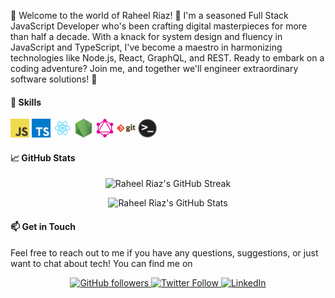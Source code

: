 🚀 Welcome to the world of Raheel Riaz! 🌟 I'm a seasoned Full Stack JavaScript Developer who's been crafting digital masterpieces for more than half a decade. With a knack for system design and fluency in JavaScript and TypeScript, I've become a maestro in harmonizing technologies like Node.js, React, GraphQL, and REST. Ready to embark on a coding adventure? Join me, and together we'll engineer extraordinary software solutions! 🎉

#### 🔧 Skills

<code><img height="30" src="https://raw.githubusercontent.com/github/explore/80688e429a7d4ef2fca1e82350fe8e3517d3494d/topics/javascript/javascript.png"></code>
<code><img height="30" src="https://raw.githubusercontent.com/github/explore/80688e429a7d4ef2fca1e82350fe8e3517d3494d/topics/typescript/typescript.png"></code>
<code><img height="30" src="https://raw.githubusercontent.com/github/explore/80688e429a7d4ef2fca1e82350fe8e3517d3494d/topics/react/react.png"></code>
<code><img height="30" src="https://raw.githubusercontent.com/github/explore/80688e429a7d4ef2fca1e82350fe8e3517d3494d/topics/nodejs/nodejs.png"></code>
<code><img height="30" src="https://raw.githubusercontent.com/github/explore/80688e429a7d4ef2fca1e82350fe8e3517d3494d/topics/graphql/graphql.png"></code>
<code><img height="30" src="https://raw.githubusercontent.com/github/explore/80688e429a7d4ef2fca1e82350fe8e3517d3494d/topics/git/git.png"></code>
<code><img height="30" src="https://raw.githubusercontent.com/github/explore/80688e429a7d4ef2fca1e82350fe8e3517d3494d/topics/terminal/terminal.png"></code>

#### 📈 GitHub Stats

<p align="center">
  <img src="https://streak-stats.demolab.com?user=raheelriax&theme=transparent&hide_border=true&border_radius=8&type=png" alt="Raheel Riaz's GitHub Streak" />
</p>
<p align="center">
  <img src="https://github-readme-stats.vercel.app/api?username=raheelriax&show_icons=true&theme=radical" alt="Raheel Riaz's GitHub Stats" />
</p>

#### 📫 Get in Touch

Feel free to reach out to me if you have any questions, suggestions, or just want to chat about tech! You can find me on 

<p align="center">
  <a href="https://github.com/raheelriax" target="_blank">
    <img alt="GitHub followers" src="https://img.shields.io/github/followers/raheelriax?label=Follow&style=social">
  </a>
  <a href="https://twitter.com/raheelriax" target="_blank">
    <img alt="Twitter Follow" src="https://img.shields.io/twitter/follow/raheelriax?style=social">
  </a>
  <a href="https://www.linkedin.com/in/raheelriax" target="_blank">
    <img alt="LinkedIn" src="https://img.shields.io/badge/LinkedIn-0077B5?style=flat&logo=linkedin&logoColor=white">
  </a>
</p>
